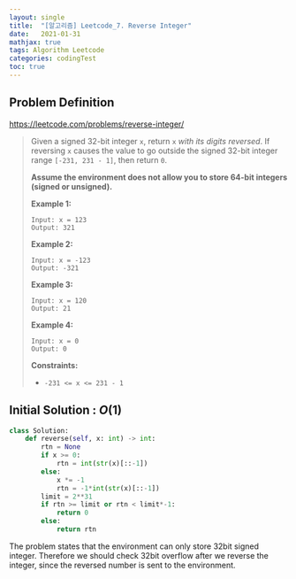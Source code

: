 ```yaml
---
layout: single
title:  "[알고리즘] Leetcode_7. Reverse Integer"
date:   2021-01-31
mathjax: true
tags: Algorithm Leetcode
categories: codingTest
toc: true
---
```

## Problem Definition

https://leetcode.com/problems/reverse-integer/

 > Given a signed 32-bit integer `x`, return `x` *with its digits reversed*. If reversing `x` causes the value to go outside the signed 32-bit integer range `[-231, 231 - 1]`, then return `0`.
 >
 > **Assume the environment does not allow you to store 64-bit integers (signed or unsigned).**
 >
 >  
 >
 > **Example 1:**
 >
 > ```
 > Input: x = 123
 > Output: 321
 > ```
 >
 > **Example 2:**
 >
 > ```
 > Input: x = -123
 > Output: -321
 > ```
 >
 > **Example 3:**
 >
 > ```
 > Input: x = 120
 > Output: 21
 > ```
 >
 > **Example 4:**
 >
 > ```
 > Input: x = 0
 > Output: 0
 > ```
 >
 >  
 >
 > **Constraints:**
 >
 > - `-231 <= x <= 231 - 1`

## Initial Solution : $O(1)$

```python
class Solution:
    def reverse(self, x: int) -> int:
        rtn = None
        if x >= 0:
            rtn = int(str(x)[::-1])
        else:
            x *= -1 
            rtn = -1*int(str(x)[::-1])
        limit = 2**31
        if rtn >= limit or rtn < limit*-1:
            return 0
        else:
            return rtn
```

The problem states that the environment can only store 32bit signed integer.  Therefore we should check 32bit overflow after we reverse the integer, since the reversed number is sent to the environment.